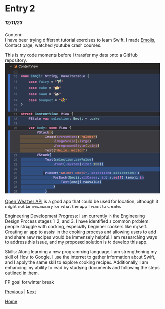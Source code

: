 # Entry 2
##### 12/11/23

Content:<br>
I have been trying different tutorial exercises to learn Swift. I made [Emojis](../tool/Emojis), Contact page, watched youtube crash courses.

This is my code moments before I transfer my data onto a GitHub repository.
<img src="../img/emoji.png"/>

[Open Weather API](https://openweathermap.org/api) is a good app that could be used for location, although it might not be necassary for what the app I want to create.


Engineering Development Progress:
I am currently in the Engineering Design Process stages 1, 2, and 3. I have identified a common problem: people struggle with cooking, especially beginner cookers like myself. Creating an app to assist in the cooking process and allowing users to add and share new recipes would be immensely helpful. I am researching ways to address this issue, and my proposed solution is to develop this app.

Skills:
Along learning a new programming language, I am strengthening my skill of How to Google. I use the internet to gather information about Swift, and I apply the same skill to explore cooking recipes. Additionally, I am enhancing my ability to read by studying documents and following the steps outlined in them.

FP goal for winter break
<!-- SwiftIU inspector with figma -->

[Previous](entry01.md) | [Next](entry03.md)


[Home](../README.md)
